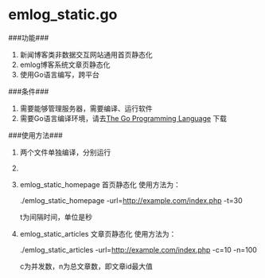 emlog_static.go
====================
###功能###
1. 新闻博客类非数据交互网站通用首页静态化
2. emlog博客系统文章页静态化
3. 使用Go语言编写，跨平台

###条件###
1. 需要能够管理服务器，需要编译、运行软件
2. 需要Go语言编译环境，请去[The Go Programming Language](http://golang.org/) 下载

###使用方法###
1. 两个文件单独编译，分别运行
2. 
3. emlog_static_homepage 首页静态化 使用方法为：    
    
    
    ./emlog_static_homepage -url=http://example.com/index.php -t=30    
    
    t为间隔时间，单位是秒    

4. emlog_static_articles 文章页静态化 使用方法为：    
    
    
    ./emlog_static_articles -url=http://example.com/index.php -c=10 -n=100    
    
    c为并发数，n为总文章数，即文章id最大值    
